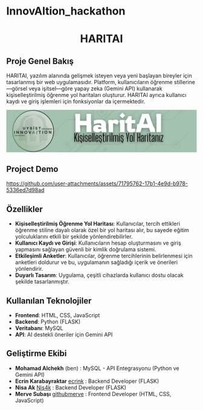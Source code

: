 # InnovAltion_hackathon
<h1 align="center">HARITAI</h1>

## Proje Genel Bakış

HARITAI, yazılım alanında gelişmek isteyen veya yeni başlayan bireyler için tasarlanmış bir web uygulamasıdır. Platform, kullanıcıların öğrenme stillerine—görsel veya işitsel—göre yapay zeka (Gemini API) kullanarak kişiselleştirilmiş öğrenme yol haritaları oluşturur. HARITAI ayrıca kullanıcı kaydı ve giriş işlemleri için fonksiyonlar da içermektedir.

![HARITAI](Backend/static/image/ad.png)

## Project Demo

https://github.com/user-attachments/assets/71795762-17b1-4e9d-b978-5336ed7d98ad


## Özellikler

- **Kişiselleştirilmiş Öğrenme Yol Haritası**: Kullanıcılar, tercih ettikleri öğrenme stiline dayalı olarak özel bir yol haritası alır, bu sayede eğitim yolculuklarını etkili bir şekilde yönlendirebilirler.
- **Kullanıcı Kaydı ve Girişi**: Kullanıcıların hesap oluşturmasını ve giriş yapmasını sağlayan güvenli bir kimlik doğrulama sistemi.
- **Etkileşimli Anketler**: Kullanıcılar, öğrenme tercihlerinin belirlenmesi için anketleri doldurur ve bu, uygulamanın sağladığı içerik ve önerileri yönlendirir.
- **Duyarlı Tasarım**: Uygulama, çeşitli cihazlarda kullanıcı dostu olacak şekilde tasarlanmıştır.

## Kullanılan Teknolojiler

- **Frontend**: HTML, CSS, JavaScript
- **Backend**: Python (FLASK)
- **Veritabanı**: MySQL
- **API**: AI destekli öneriler için Gemini API

## Geliştirme Ekibi

- **Mohamad Alchekh** (ben) : MySQL - API Entegrasyonu (Python ve Gemini API)
- **Ecrin Karabayraktar** [ecrink](https://github.com/ecrink) : Backend Developer (FLASK)
- **Nisa Ak** [Nis4k](https://github.com/Nis4k) : Backend Developer (FLASK) 
- **Merve Subaşı** [githubmerve](https://github.com/githubmerve) : Frontend Developer (HTML, CSS, JavaScript)
